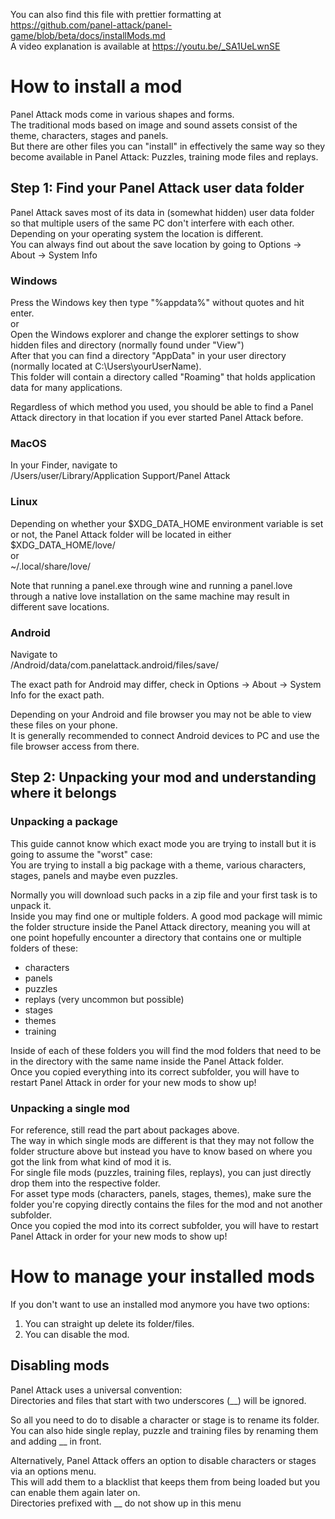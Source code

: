You can also find this file with prettier formatting at 
https://github.com/panel-attack/panel-game/blob/beta/docs/installMods.md  
A video explanation is available at https://youtu.be/_SA1UeLwnSE

# How to install a mod

Panel Attack mods come in various shapes and forms.  
The traditional mods based on image and sound assets consist of the theme, characters, stages and panels.  
But there are other files you can "install" in effectively the same way so they become available in Panel Attack:
Puzzles, training mode files and replays.

## Step 1: Find your Panel Attack user data folder 

Panel Attack saves most of its data in (somewhat hidden) user data folder so that multiple users of the same PC don't interfere with each other.  
Depending on your operating system the location is different.  
You can always find out about the save location by going to Options -> About -> System Info 

### Windows

Press the Windows key then type "%appdata%" without quotes and hit enter.  
or  
Open the Windows explorer and change the explorer settings to show hidden files and directory (normally found under "View")  
After that you can find a directory "AppData" in your user directory (normally located at C:\Users\yourUserName).   
This folder will contain a directory called "Roaming" that holds application data for many applications.  
  
Regardless of which method you used, you should be able to find a Panel Attack directory in that location if you ever started Panel Attack before.

### MacOS

In your Finder, navigate to  
  /Users/user/Library/Application Support/Panel Attack

### Linux

Depending on whether your $XDG_DATA_HOME environment variable is set or not, the Panel Attack folder will be located in either  
  $XDG_DATA_HOME/love/  
  or  
  ~/.local/share/love/  

Note that running a panel.exe through wine and running a panel.love through a native love installation on the same machine may result in different save locations.

### Android

Navigate to  
  /Android/data/com.panelattack.android/files/save/

The exact path for Android may differ, check in Options -> About -> System Info for the exact path.  

Depending on your Android and file browser you may not be able to view these files on your phone.  
It is generally recommended to connect Android devices to PC and use the file browser access from there.

## Step 2: Unpacking your mod and understanding where it belongs

### Unpacking a package

This guide cannot know which exact mode you are trying to install but it is going to assume the "worst" case:  
You are trying to install a big package with a theme, various characters, stages, panels and maybe even puzzles.

Normally you will download such packs in a zip file and your first task is to unpack it.  
Inside you may find one or multiple folders. A good mod package will mimic the folder structure inside the Panel Attack directory, meaning you will at one point hopefully encounter a directory that contains one or multiple folders of these:
  - characters
  - panels
  - puzzles
  - replays (very uncommon but possible)
  - stages
  - themes
  - training

Inside of each of these folders you will find the mod folders that need to be in the directory with the same name inside the Panel Attack folder.  
Once you copied everything into its correct subfolder, you will have to restart Panel Attack in order for your new mods to show up!

### Unpacking a single mod

For reference, still read the part about packages above.  
The way in which single mods are different is that they may not follow the folder structure above but instead you have to know based on where you got the link from what kind of mod it is.  
For single file mods (puzzles, training files, replays), you can just directly drop them into the respective folder.  
For asset type mods (characters, panels, stages, themes), make sure the folder you're copying directly contains the files for the mod and not another subfolder.  
Once you copied the mod into its correct subfolder, you will have to restart Panel Attack in order for your new mods to show up!


# How to manage your installed mods

If you don't want to use an installed mod anymore you have two options:  
  1. You can straight up delete its folder/files.
  2. You can disable the mod.

## Disabling mods

Panel Attack uses a universal convention:  
Directories and files that start with two underscores (__) will be ignored.  

So all you need to do to disable a character or stage is to rename its folder.  
You can also hide single replay, puzzle and training files by renaming them and adding __ in front.

Alternatively, Panel Attack offers an option to disable characters or stages via an options menu.  
This will add them to a blacklist that keeps them from being loaded but you can enable them again later on.  
Directories prefixed with __ do not show up in this menu